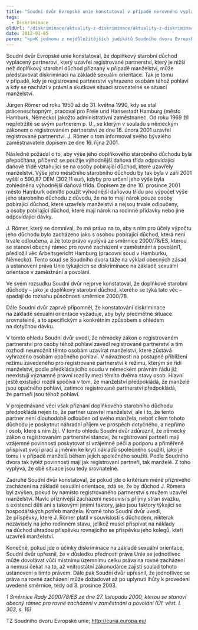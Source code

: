 ```yaml
---
title: "Soudní dvůr Evropské unie konstatoval v případě nerovného vyplácení doplňkového starobního důchodu diskriminaci na základě sexuální orientace"
tags:
  - Diskriminace
oldUrl: "/diskriminace/aktuality-z-diskriminace/aktuality-z-diskriminace-2012/soudni-dvur-evropske-unie-konstatoval-v-pripade-nerovneho-vyplaceni-doplnkoveho-starobni/"
date: 2012-01-05
perex: "<p>K jednomu z nejdůležitějších judikátů Soudního dvoru Evropské unie za uplynulé období v oblasti diskriminace z důvodu sexuální orientace patří případ Jürgen Römer versus Město Hamburg. Soudní dvůr rozhodl, že doplňkový starobní důchod má být registrovaným partnerům vyplácen ve stejné výši jako v případě manželů. Soudní dvůr dále uvedl, že v návaznosti na postupné přiblížení režimu zavedeného pro registrované partnerství k režimu, kterým se řídí manželství, již neexistují významné právní rozdíly mezi těmito dvěma stavy osob.</p>"
---
```


<!-- imported from the old website -->

<p class="align-blok">Soudní dvůr Evropské unie konstatoval, že doplňkový starobní důchod vyplácený partnerovi, který uzavřel registrované partnerství, který je nižší než doplňkový starobní důchod přiznaný v případě manželství, může představovat diskriminaci na základě sexuální orientace. Tak je tomu v případě, kdy je registrované partnerství vyhrazeno osobám téhož pohlaví a kdy se nachází v právní a skutkové situaci srovnatelné se situací manželství.</p><p class="align-blok">Jürgen Römer od roku 1950 až do 31. května 1990, kdy se stal práceneschopným, pracoval pro Freie und Hansestadt Hamburg (město Hamburk, Německo) jakožto administrativní zaměstnanec. Od roku 1969 žil nepřetržitě se svým partnerem p. U., se kterým v souladu s německým zákonem o registrovaném partnerství ze dne 16. února 2001 uzavřel registrované partnerství. J. Römer o tom informoval svého bývalého zaměstnavatele dopisem ze dne 16. října 2001.  </p><p class="align-blok">Následně požádal o to, aby výše jeho doplňkového starobního důchodu byla přepočítána, přičemž se použije výhodnější daňová třída odpovídající daňové třídě vztahující se na osoby pobírající důchod, které uzavřely manželství. Výše jeho měsíčního starobního důchodu by tak byla v září 2001 vyšší o 590,87 DEM (302,11 eur), kdyby pro určení jeho výše byla zohledněna výhodnější daňová třída. Dopisem ze dne 10. prosince 2001 město Hamburk odmítlo použít výhodnější daňovou třídu pro výpočet výše jeho starobního důchodu z důvodu, že na to mají nárok pouze osoby pobírající důchod, které uzavřely manželství a nejsou trvale odloučeny, a osoby pobírající důchod, které mají nárok na rodinné přídavky nebo jiné odpovídající dávky. </p><p class="align-blok">J. Römer, který se domníval, že má právo na to, aby s ním pro účely výpočtu jeho důchodu bylo zacházeno jako s osobou pobírající důchod, která není trvale odloučena, a že toto právo vyplývá ze směrnice 2000/78/ES, kterou se stanoví obecný rámec pro rovné zacházení v zaměstnání a povolání1, předložil věc Arbeitsgericht Hamburg (pracovní soud v Hamburku, Německo). Tento soud se Soudního dvora táže na výklad obecných zásad a ustanovení práva Unie týkajících se diskriminace na základě sexuální orientace v zaměstnání a povolání. </p><p class="align-blok">Ve svém rozsudku Soudní dvůr nejprve konstatoval, že doplňkové starobní důchody – jako je doplňkový starobní důchod, kterého se týká tato věc – spadají do rozsahu působnosti směrnice 2000/78. </p><p class="align-blok align-bottom">Dále Soudní dvůr zaprvé připomněl, že konstatování diskriminace na základě sexuální orientace vyžaduje, aby byly předmětné situace srovnatelné, a to specifickým a konkrétním způsobem s ohledem na dotyčnou dávku. </p><p class="align-blok">V tomto ohledu Soudní dvůr uvedl, že německý zákon o registrovaném partnerství pro osoby téhož pohlaví zavedl registrované partnerství a tím rozhodl neumožnit těmto osobám uzavírat manželství, které zůstává vyhrazeno osobám opačného pohlaví. V návaznosti na postupné přiblížení režimu zavedeného pro registrované partnerství k režimu, kterým se řídí manželství, podle předkládajícího soudu v německém právním řádu již neexistují významné právní rozdíly mezi těmito dvěma stavy osob. Hlavní ještě existující rozdíl spočívá v tom, že manželství předpokládá, že manželé jsou opačného pohlaví, zatímco registrované partnerství předpokládá, že partneři jsou téhož pohlaví.  </p><p class="align-blok">V projednávané věci však přiznání doplňkového starobního důchodu předpokládá nejen to, že partner uzavřel manželství, ale i to, že tento partner není dlouhodobě odloučen od svého manžela, neboť cílem tohoto důchodu je poskytnut náhradní příjem ve prospěch dotyčného, a nepřímo i osob, které s ním žijí. V tomto ohledu Soudní dvůr zdůraznil, že německý zákon o registrovaném partnerství stanoví, že registrovaní partneři mají vzájemné povinnosti poskytovat si vzájemně péči a podporu a přiměřeně přispívat svojí prací a jměním ke krytí nákladů společného soužití, jako je tomu i v případě manželů během jejich společného soužití. Podle Soudního dvora tak tytéž povinnosti mají jak registrovaní partneři, tak manželé. Z toho vyplývá, že obě situace jsou tedy srovnatelné.  </p><p class="align-blok">Zadruhé Soudní dvůr konstatoval, že pokud jde o kritérium méně příznivého zacházení na základě sexuální orientace, zdá se, že by důchod J. Römera byl zvýšen, pokud by namísto registrovaného partnerství s mužem uzavřel manželství. Navíc příznivější zacházení nesouvisí s příjmy stran svazku, s existencí dětí ani s takovými jinými faktory, jako jsou faktory týkající se hospodářských potřeb manžela. Kromě toho Soudní dvůr uvedl, že příspěvky, které J. Römer platil v souvislosti s důchodem, nikterak nezávisely na jeho rodinném stavu, jelikož musel přispívat na náklady na důchod úhradou příspěvku rovnajícího se příspěvku jeho kolegů, kteří uzavřeli manželství.  </p><p class="align-blok">Konečně, pokud jde o účinky diskriminace na základě sexuální orientace, Soudní dvůr upřesnil, že v důsledku přednosti práva Unie se jednotlivec může dovolávat vůči místnímu územnímu celku práva na rovné zacházení a nemusí čekat na to, až vnitrostátní zákonodárce zajistí soulad tohoto ustanovení s tímto právem. Dále pak Soudní dvůr upřesnil, že jednotlivec se práva na rovné zacházení může dožadovat až po uplynutí lhůty k provedení uvedené směrnice, tedy od 3. prosince 2003.  </p><p><em>1 Směrnice Rady 2000/78/ES ze dne 27. listopadu 2000, kterou se stanoví obecný rámec pro rovné zacházení v zaměstnání a povolání (Úř. věst. L 303, s. 16)</em>  </p><p class="align-blok"></p><p class="align-right">TZ Soudního dvoru Evropské unie; <a title="Otevření do nového okna" href="http://curia.europa.eu/" target="_blank">http://curia.europa.eu/</a> <img alt="" src="https://www.ochrance.cz/typo3/ext/od_linkdesc/icons/external.gif" class="od_linkdesc_icon_external" />  </p>
